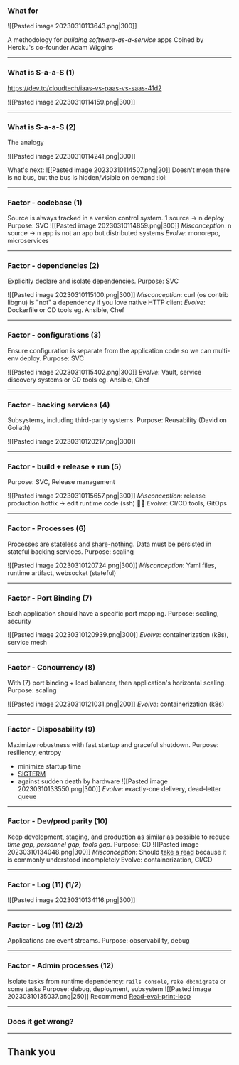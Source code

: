 ### What for

![[Pasted image 20230310113643.png|300]]

A methodology for *building software-as-a-service* apps
Coined by Heroku's co-founder Adam Wiggins

----

### What is S-a-a-S (1)

https://dev.to/cloudtech/iaas-vs-paas-vs-saas-41d2

![[Pasted image 20230310114159.png|300]]

----

### What is S-a-a-S (2)

The analogy

![[Pasted image 20230310114241.png|300]]

What's next: ![[Pasted image 20230310114507.png|20]] 
Doesn't mean there is no bus, but the bus is hidden/visible on demand :lol:

----

### Factor - codebase (1)

Source is always tracked in a version control system. 1 source -> n deploy
Purpose: SVC
![[Pasted image 20230310114859.png|300]]
*Misconception*: n source -> n app is not an app but distributed systems
*Evolve*: monorepo, microservices 

----

### Factor - dependencies (2)

Explicitly declare and isolate dependencies.
Purpose: SVC

![[Pasted image 20230310115100.png|300]]
*Misconception*: curl (os contrib libgnu) is "not" a dependency if you love native HTTP client
*Evolve*: Dockerfile or CD tools eg. Ansible, Chef

----

### Factor - configurations (3)

Ensure configuration is separate from the application code so we can multi-env deploy.
Purpose: SVC

![[Pasted image 20230310115402.png|300]]
*Evolve*: Vault, service discovery systems or CD tools eg. Ansible, Chef

----

### Factor - backing services (4)

Subsystems, including third-party systems. 
Purpose: Reusability (David on Goliath)

![[Pasted image 20230310120217.png|300]]

----

### Factor - build + release + run (5)

Purpose: SVC, Release management

![[Pasted image 20230310115657.png|300]]
*Misconception*: release production hotfix -> edit runtime code (ssh) 🔪😵
*Evolve*: CI/CD tools, GitOps

----

### Factor - Processes (6)

Processes are stateless and [share-nothing](http://en.wikipedia.org/wiki/Shared_nothing_architecture). Data must be persisted in stateful backing services.
Purpose: scaling

![[Pasted image 20230310120724.png|300]]
*Misconception*: Yaml files, runtime artifact, websocket (stateful)

----

### Factor - Port Binding (7)

Each application should have a specific port mapping. 
Purpose: scaling, security

![[Pasted image 20230310120939.png|300]]
*Evolve*: containerization (k8s), service mesh

----

### Factor - Concurrency (8)

With (7) port binding + load balancer, then application's horizontal scaling.
Purpose: scaling

![[Pasted image 20230310121031.png|200]]
*Evolve*: containerization (k8s)

---- 

### Factor - Disposability (9)
Maximize robustness with fast startup and graceful shutdown. Purpose: resiliency, entropy
- minimize startup time
- [SIGTERM](http://en.wikipedia.org/wiki/SIGTERM)
- against sudden death by hardware
![[Pasted image 20230310133550.png|300]]
*Evolve*: exactly-one delivery, dead-letter queue

----

### Factor - Dev/prod parity (10)
Keep development, staging, and production as similar as possible to reduce *time gap, personnel gap, tools gap*. Purpose: CD
![[Pasted image 20230310134048.png|300]]
*Misconception*: Should [take a read](https://12factor.net/dev-prod-parity) because it is commonly understood incompletely
Evolve: containerization, CI/CD

----

### Factor - Log (11) (1/2)

![[Pasted image 20230310134116.png|300]]

---- 

### Factor - Log (11) (2/2)
Applications are event streams. Purpose: observability, debug

----

### Factor - Admin processes (12)
Isolate tasks from runtime dependency: `rails console`, `rake db:migrate` or some tasks
Purpose: debug, deployment, subsystem
![[Pasted image 20230310135037.png|250]]
Recommend [Read-eval-print-loop](https://en.wikipedia.org/wiki/Read%E2%80%93eval%E2%80%93print_loop)

----

### Does it get wrong?

----

## Thank you